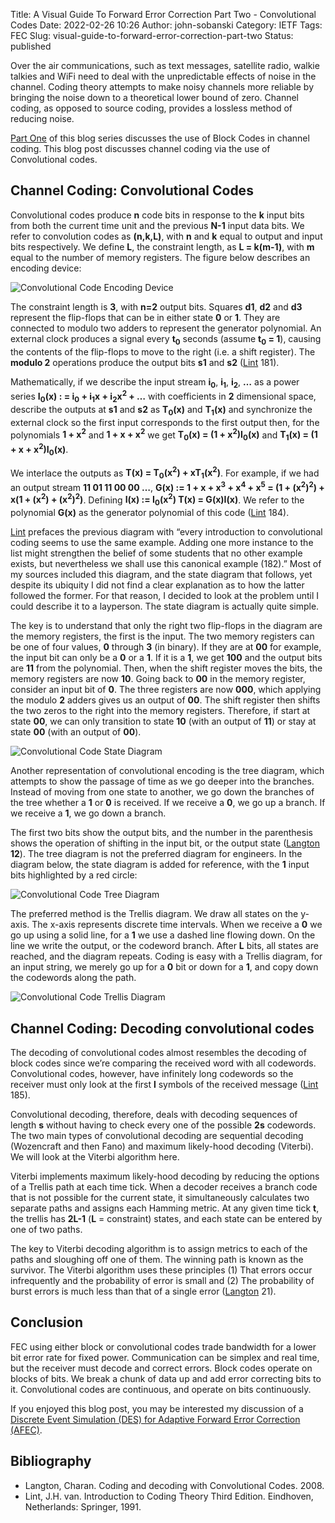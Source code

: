 Title: A Visual Guide To Forward Error Correction Part Two  - Convolutional Codes
Date: 2022-02-26 10:26
Author: john-sobanski
Category: IETF
Tags: FEC
Slug: visual-guide-to-forward-error-correction-part-two
Status: published

Over the air communications, such as text messages, satellite radio, walkie talkies and WiFi need to deal with the unpredictable effects of noise in the channel.  Coding theory attempts to make noisy channels more reliable by bringing the noise down to a theoretical lower bound of zero.  Channel coding, as opposed to source coding, provides a lossless method of reducing noise.

[Part One]({filename}/visual-guide-to-forward-error-correction.md) of this blog series discusses the use of Block Codes in channel coding.  This blog post discusses channel coding via the use of Convolutional codes.

## Channel Coding: Convolutional Codes
Convolutional codes produce **n** code bits in response to the **k** input bits from both the current time unit and the previous **N-1** input data bits.  We refer to convolution codes as **(n,k,L)**, with **n** and **k** equal to output and input bits respectively.  We define **L**, the constraint length, as **L = k(m-1)**, with **m** equal to the number of memory registers.  The figure below describes an encoding device:

![Convolutional Code Encoding Device]({filename}/images/Visual_Guide_To_Forward_Error_Correction_Part_Two/02_Convolutional_Code_Encoding_Device.png)

The constraint length is **3**, with **n=2** output bits.  Squares **d1**, **d2** and **d3** represent the flip-flops that can be in either state **0** or **1**.  They are connected to modulo two adders to represent the generator polynomial.  An external clock produces a signal every **t<sub>0</sub>** seconds (assume **t<sub>0</sub> = 1**), causing the contents of the flip-flops to move to the right (i.e. a shift register).  The **modulo 2** operations produce the output bits **s1** and **s2** ([Lint](#Lint) 181).

Mathematically, if we describe the input stream **i<sub>0</sub>**, **i<sub>1</sub>**, **i<sub>2</sub>**, **…**  as a power series **I<sub>0</sub>(x) : = i<sub>0</sub> + i<sub>1</sub>x + i<sub>2</sub>x<sup>2</sup> + …** with coefficients in **2** dimensional space, describe the outputs at **s1** and **s2** as **T<sub>0</sub>(x)** and **T<sub>1</sub>(x)** and synchronize the external clock so the first input corresponds to the first output then, for the polynomials **1 + x<sup>2</sup>** and **1 + x + x<sup>2</sup>** we get **T<sub>0</sub>(x) = (1 + x<sup>2</sup>)I<sub>0</sub>(x)** and **T<sub>1</sub>(x) = (1 + x + x<sup>2</sup>)I<sub>0</sub>(x)**.  

We interlace the outputs as **T(x) = T<sub>0</sub>(x<sup>2</sup>) + xT<sub>1</sub>(x<sup>2</sup>)**.  For example, if we had an output stream **11 01 11 00 00 …**, **G(x) := 1 + x + x<sup>3</sup> + x<sup>4</sup> + x<sup>5</sup> = (1 + (x<sup>2</sup>)<sup>2</sup>) + x(1 + (x<sup>2</sup>) + (x<sup>2</sup>)<sup>2</sup>)**.  Defining **I(x) := I<sub>0</sub>(x<sup>2</sup>) T(x) = G(x)I(x)**.  We refer to the polynomial **G(x)** as the generator polynomial of this code ([Lint](#Lint) 184).
   
[Lint](#Lint) prefaces the previous diagram with “every introduction to convolutional coding seems to use the same example.  Adding one more instance to the list might strengthen the belief of some students that no other example exists, but nevertheless we shall use this canonical example (182).”  Most of my sources included this diagram, and the state diagram that follows, yet despite its ubiquity I did not find a clear explanation as to how the latter followed the former.  For that reason, I decided to look at the problem until I could describe it to a layperson.  The state diagram is actually quite simple.

The key is to understand that only the right two flip-flops in the diagram are the memory registers, the first is the input.  The two memory registers can be one of four values, **0** through **3** (in binary).   If they are at **00** for example, the input bit can only be a **0** or a **1**.  If it is a **1**, we get **100** and the output bits are **11** from the polynomial.  Then, when the shift register moves the bits, the memory registers are now **10**.  Going back to **00** in the memory register, consider an input bit of **0**.  The three registers are now **000**, which applying the modulo **2** adders gives us an output of **00**.  The shift register then shifts the two zeros to the right into the memory registers.  Therefore, if start at state **00**, we can only transition to state **10** (with an output of **11**) or stay at state **00** (with an output of **00**). 

![Convolutional Code State Diagram]({filename}/images/Visual_Guide_To_Forward_Error_Correction_Part_Two/03_Convolutional_Code_State_Diagram.png)
 
Another representation of convolutional encoding is the tree diagram, which attempts to show the passage of time as we go deeper into the branches.  Instead of moving from one state to another, we go down the branches of the tree whether a **1** or **0** is received.  If we receive a **0**, we go up a branch.  If we receive a **1**, we go down a branch.  

The first two bits show the output bits, and the number in the parenthesis shows the operation of shifting in the input bit, or the output state ([Langton](#Langton) **12**).  The tree diagram is not the preferred diagram for engineers.  In the diagram below, the state diagram is added for reference, with the **1** input bits highlighted by a red circle:

![Convolutional Code Tree Diagram]({filename}/images/Visual_Guide_To_Forward_Error_Correction_Part_Two/04_Convolutional_Code_Tree_Diagram.png)
 
The preferred method is the Trellis diagram.  We draw all states on the y-axis.  The x-axis represents discrete time intervals.  When we receive a **0** we go up using a solid line, for a **1** we use a dashed line flowing down.  On the line we write the output, or the codeword branch.  After **L** bits, all states are reached, and the diagram repeats.   Coding is easy with a Trellis diagram, for an input string, we merely go up for a **0** bit or down for a **1**, and copy down the codewords along the path.

![Convolutional Code Trellis Diagram]({filename}/images/Visual_Guide_To_Forward_Error_Correction_Part_Two/05_Convolutional_Code_Trellis_Diagram.png)
	 
## Channel Coding: Decoding convolutional codes
The decoding of convolutional codes almost resembles the decoding of block codes since we’re comparing the received word with all codewords.  Convolutional codes, however, have infinitely long codewords so the receiver must only look at the first **l** symbols of the received message ([Lint](#Lint) 185).

Convolutional decoding, therefore, deals with decoding sequences of length **s** without having to check every one of the possible **2s** codewords.   The two main types of convolutional decoding are sequential decoding (Wozencraft and then Fano) and maximum likely-hood decoding (Viterbi).  We will look at the Viterbi algorithm here.

Viterbi implements maximum likely-hood decoding by reducing the options of a Trellis path at each time tick.  When a decoder receives a branch code that is not possible for the current state, it simultaneously calculates two separate paths and assigns each Hamming metric.  At any given time tick **t**, the trellis has **2L-1** (**L** = constraint) states, and each state can be entered by one of two paths.

The key to Viterbi decoding algorithm is to assign metrics to each of the paths and sloughing off one of them.  The winning path is known as the survivor.  The Viterbi algorithm uses these principles (1) That errors occur infrequently and the probability of error is small and (2) The probability of burst errors is much less than that of a single error ([Langton](#Langton) 21).

## Conclusion
FEC using either block or convolutional codes trade bandwidth for a lower bit error rate for fixed power.  Communication can be simplex and real time, but the receiver must decode and correct errors.  Block codes operate on blocks of bits.  We break a chunk of data up and add error correcting bits to it.  Convolutional codes are continuous, and operate on bits continuously.
 
If you enjoyed this blog post, you may be interested my discussion of a [Discrete Event Simulation (DES) for Adaptive Forward Error Correction (AFEC)]({filename}/afec-ka-band-discrete-event-simulation.md).

## Bibliography
- <a name="Langton"></a>Langton, Charan. Coding and decoding with Convolutional Codes. 2008.
- <a name="Lint"></a>Lint, J.H. van. Introduction to Coding Theory Third Edition.  Eindhoven, Netherlands:  Springer, 1991.
